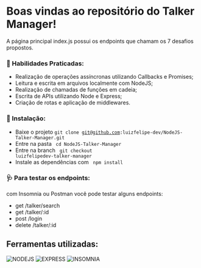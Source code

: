 # Boas vindas ao repositório do Talker Manager!

A página principal index.js possui os endpoints que chamam os 7 desafios propostos.

### :briefcase: Habilidades Praticadas:

- Realização de operações assíncronas utilizando Callbacks e Promises;
- Leitura e escrita em arquivos localmente com NodeJS;
- Realização de chamadas de funções em cadeia;
- Escrita de APIs utilizando Node e Express;
- Criação de rotas e aplicação de middlewares.

### :hammer: Instalação: 
- Baixe o projeto <code>git clone git@github.com:luizfelipe-dev/NodeJS-Talker-Manager.git</code>
- Entre na pasta <code> cd NodeJS-Talker-Manager </code>
- Entre na branch <code> git checkout luizfelipedev-talker-manager</code>
- Instale as dependências com <code> npm install </code> 

### :stethoscope: Para testar os endpoints:

com Insomnia ou Postman você pode testar alguns endpoints:

- get /talker/search
- get /talker/:id
- post /login
- delete /talker/:id  

## Ferramentas utilizadas:

![NODEJS](https://img.shields.io/badge/Node.js-339933?style=for-the-badge&logo=nodedotjs&logoColor=white) ![EXPRESS](https://img.shields.io/badge/Express.js-000000?style=for-the-badge&logo=express&logoColor=white) ![INSOMNIA](https://img.shields.io/badge/Insomnia-5849be?style=for-the-badge&logo=Insomnia&logoColor=white)
